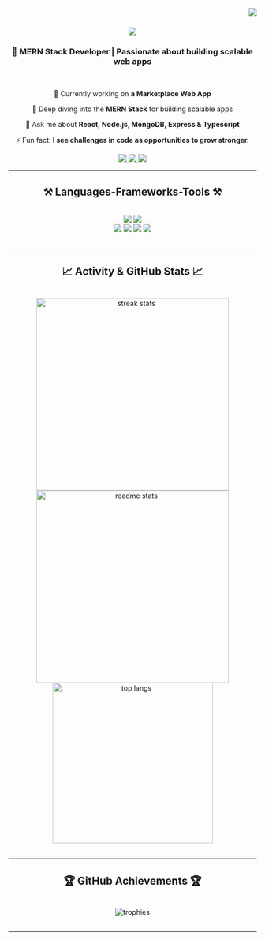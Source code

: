 <img align="right" src="https://visitor-badge.laobi.icu/badge?page_id=umermehboobkhan.umermehboobkhan" />

<h1 align="center">
    <img src="https://readme-typing-svg.herokuapp.com/?font=Righteous&size=35&center=true&vCenter=true&width=500&height=70&duration=4000&lines=Hi+There!+👋;+I'm+Umer+Mehboob+Khan!;" />
</h1>

<h3 align="center">🚀 MERN Stack Developer | Passionate about building scalable web apps</h3>

<br/>

<div align="center">
 
 🔭 Currently working on **a Marketplace Web App**  
 
 🌱 Deep diving into the **MERN Stack** for building scalable apps  

 💬 Ask me about **React, Node.js, MongoDB, Express & Typescript**  

 ⚡ Fun fact: **I see challenges in code as opportunities to grow stronger.**  
 
</div>
 
<div align="center"> 
  <a href="mailto:malik.umerkhan97@gmail.com">
    <img src="https://img.shields.io/badge/Gmail-333333?style=for-the-badge&logo=gmail&logoColor=red" />
  </a>
  <a href="https://www.linkedin.com/in/umer-khan123/" target="_blank">
    <img src="https://img.shields.io/badge/LinkedIn-0077B5?style=for-the-badge&logo=linkedin&logoColor=white" target="_blank" />
  </a>
  <a href="https://umerkhan-portfolio.netlify.app/" target="_blank">
     <img src="https://img.shields.io/badge/Portfolio-FF5722?style=for-the-badge&logo=todoist&logoColor=white" target="_blank" />
  </a>
</div>

 <hr/>
 
<h2 align="center">⚒️ Languages-Frameworks-Tools ⚒️</h2>
<br/>
<div align="center">
    <img src="https://skillicons.dev/icons?i=react,redux,nodejs,express,mongodb,javascript,typescript,firebase,java,python,mysql,nextjs,c" />
    <img src="https://skillicons.dev/icons?i=html,css,tailwind,bootstrap,mui,figma,postman,git,github,vscode" /><br>
    <img src="https://img.shields.io/badge/GSAP-88CE02?style=for-the-badge&logo=greensock&logoColor=white" />
    <img src="https://img.shields.io/badge/Aceternity%20UI-000000?style=for-the-badge&logo=vercel&logoColor=white" />
    <img src="https://img.shields.io/badge/Locomotive%20Scroll-FF6F61?style=for-the-badge&logo=javascript&logoColor=white" />
    <img src="https://img.shields.io/badge/Lenis-222222?style=for-the-badge&logo=javascript&logoColor=yellow" />
</div>

<br/>
<hr/>

<h2 align="center">📈 Activity & GitHub Stats 📈</h2>
<br>
<div align="center">
  <img width=390 src="https://github-readme-streak-stats-salesp07.vercel.app/?user=umermehboobkhan&count_private=true&theme=react&border_radius=10" alt="streak stats"/>
  <img width=390 src="https://github-readme-stats-salesp07.vercel.app/api?username=umermehboobkhan&count_private=true&show_icons=true&theme=react&rank_icon=github&border_radius=10" alt="readme stats" />
  <br/>
  <img width=325 align="center" src="https://github-readme-stats-salesp07.vercel.app/api/top-langs/?username=umermehboobkhan&hide=HTML&langs_count=8&layout=compact&theme=react&border_radius=10" alt="top langs" />
</div>

<br/>
<hr/>

<h2 align="center">🏆 GitHub Achievements 🏆</h2>
<br/>
<div align="center">
  <img src="https://github-profile-trophy.vercel.app/?username=umermehboobkhan&theme=discord&no-frame=true&no-bg=true&row=1&column=7" alt="trophies" />
</div>

<br/>
<hr/>
